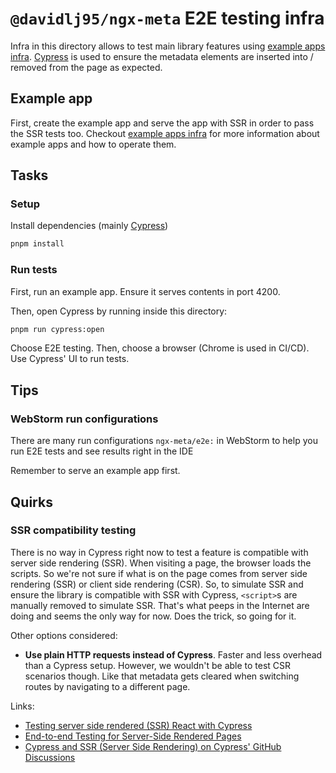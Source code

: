 # `@davidlj95/ngx-meta` E2E testing infra

Infra in this directory allows to test main library features using [example apps infra]. [Cypress] is used to ensure the metadata elements are inserted into / removed from the page as expected.

[Cypress]: https://www.cypress.io/
[example apps infra]: ../example-apps/README.md

## Example app

First, create the example app and serve the app with SSR in order to pass the SSR tests too.
Checkout [example apps infra] for more information about example apps and how to operate them.

## Tasks

### Setup

Install dependencies (mainly [Cypress])

```sh
pnpm install
```

### Run tests

First, run an example app. Ensure it serves contents in port 4200.

Then, open Cypress by running inside this directory:

```sh
pnpm run cypress:open
```

Choose E2E testing. Then, choose a browser (Chrome is used in CI/CD). Use Cypress' UI to run tests.

## Tips

### WebStorm run configurations

There are many run configurations `ngx-meta/e2e:` in WebStorm to help you run E2E tests and see results right in the IDE

Remember to serve an example app first.

## Quirks

### SSR compatibility testing

There is no way in Cypress right now to test a feature is compatible with server side rendering (SSR). When visiting a page, the browser loads the scripts. So we're not sure if what is on the page comes from server side rendering (SSR) or client side rendering (CSR). So, to simulate SSR and ensure the library is compatible with SSR with Cypress, `<script>`s are manually removed to simulate SSR. That's what peeps in the Internet are doing and seems the only way for now. Does the trick, so going for it.

Other options considered:

- **Use plain HTTP requests instead of Cypress**. Faster and less overhead than a Cypress setup. However, we wouldn't be able to test CSR scenarios though. Like that metadata gets cleared when switching routes by navigating to a different page.

Links:

- [Testing server side rendered (SSR) React with Cypress](https://blog.simonireilly.com/posts/server-side-rendering-tests-in-cypress/)
- [End-to-end Testing for Server-Side Rendered Pages](https://glebbahmutov.com/blog/ssr-e2e/)
- [Cypress and SSR (Server Side Rendering) on Cypress' GitHub Discussions](https://github.com/cypress-io/cypress/discussions/26595)

